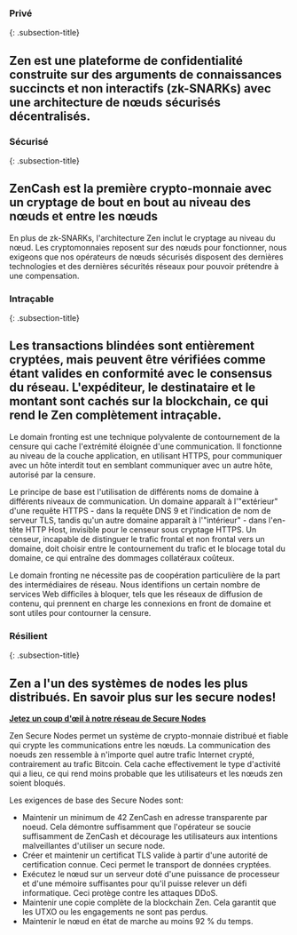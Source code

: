### Privé
{: .subsection-title}
## Zen est une plateforme de confidentialité construite sur des arguments de connaissances succincts et non interactifs (zk-SNARKs) avec une architecture de nœuds sécurisés décentralisés.

### Sécurisé
{: .subsection-title}
## ZenCash est la première crypto-monnaie avec un cryptage de bout en bout au niveau des nœuds et entre les nœuds
En plus de zk-SNARKs, l'architecture Zen inclut le cryptage au niveau du nœud. Les cryptomonnaies reposent sur des nœuds pour fonctionner, nous exigeons que nos opérateurs de nœuds sécurisés disposent des dernières technologies et des dernières sécurités réseaux pour pouvoir prétendre à une compensation.

### Intraçable
{: .subsection-title}
## Les transactions blindées sont entièrement cryptées, mais peuvent être vérifiées comme étant valides en conformité avec le consensus du réseau. L'expéditeur, le destinataire et le montant sont cachés sur la blockchain, ce qui rend le Zen complètement intraçable.

Le domain fronting est une technique polyvalente de contournement de la censure qui cache l'extrémité éloignée d'une communication. Il fonctionne au niveau de la couche application, en utilisant HTTPS, pour communiquer avec un hôte interdit tout en semblant communiquer avec un autre hôte, autorisé par la censure.

Le principe de base est l'utilisation de différents noms de domaine à différents niveaux de communication. Un domaine apparaît à l'"extérieur" d'une requête HTTPS - dans la requête DNS 9 et l'indication de nom de serveur TLS, tandis qu'un autre domaine apparaît à l'"intérieur" - dans l'en-tête HTTP Host, invisible pour le censeur sous cryptage HTTPS. Un censeur, incapable de distinguer le trafic frontal et non frontal vers un domaine, doit choisir entre le contournement du trafic et le blocage total du domaine, ce qui entraîne des dommages collatéraux coûteux.

Le domain fronting ne nécessite pas de coopération particulière de la part des intermédiaires de réseau. Nous identifions un certain nombre de services Web difficiles à bloquer, tels que les réseaux de diffusion de contenu, qui prennent en charge les connexions en front de domaine et sont utiles pour contourner la censure.

### Résilient
{: .subsection-title}
## Zen a l'un des systèmes de nodes les plus distribués. En savoir plus sur les secure nodes!
**[Jetez un coup d'œil à notre réseau de Secure Nodes](https://securenodes.na.zensystem.io/)**

Zen Secure Nodes permet un système de crypto-monnaie distribué et fiable qui crypte les communications entre les nœuds. La communication des noeuds zen ressemble à n'importe quel autre trafic Internet crypté, contrairement au trafic Bitcoin. Cela cache effectivement le type d'activité qui a lieu, ce qui rend moins probable que les utilisateurs et les nœuds zen soient bloqués.

Les exigences de base des Secure Nodes sont:
* Maintenir un minimum de 42 ZenCash en adresse transparente par noeud. Cela démontre suffisamment que l'opérateur se soucie suffisamment de ZenCash et décourage les utilisateurs aux intentions malveillantes d'utiliser un secure node.
* Créer et maintenir un certificat TLS valide à partir d'une autorité de certification connue. Ceci permet le transport de données cryptées.
* Exécutez le nœud sur un serveur doté d'une puissance de processeur et d'une mémoire suffisantes pour qu'il puisse relever un défi informatique. Ceci protège contre les attaques DDoS.
* Maintenir une copie complète de la blockchain Zen. Cela garantit que les UTXO ou les engagements ne sont pas perdus.
* Maintenir le nœud en état de marche au moins 92 % du temps.
